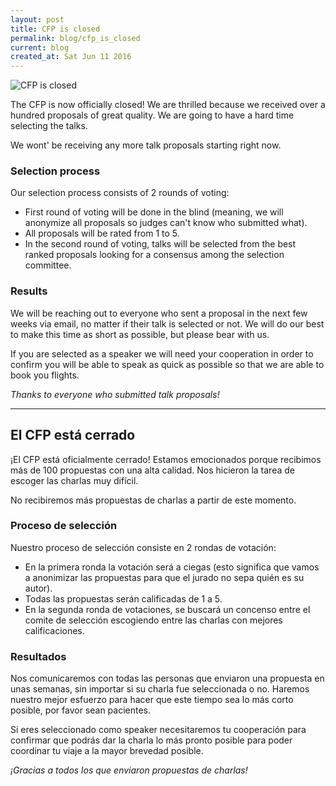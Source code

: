 ```yaml
---
layout: post
title: CFP is closed
permalink: blog/cfp_is_closed
current: blog
created_at: Sat Jun 11 2016
---
```


![CFP is closed](/img/blog/cfp-is-closed.gif)

The CFP is now officially closed! We are thrilled because we received over a
hundred proposals of great quality. We are going to have a hard time selecting
the talks.

We wont' be receiving any more talk proposals starting right now.

### Selection process

Our selection process consists of 2 rounds of voting:

* First round of voting will be done in the blind (meaning, we will anonymize
all proposals so judges can't know who submitted what).
* All proposals will be rated from 1 to 5.
* In the second round of voting, talks will be selected from the best ranked
proposals looking for a consensus among the selection committee.

### Results

We will be reaching out to everyone who sent a proposal in the next few weeks
via email, no matter if their talk is selected or not. We will do our best to
make this time as short as possible, but please bear with us.

If you are selected as a speaker we will need your cooperation in order to
confirm you will be able to speak as quick as possible so that we are able to
book you flights.

*Thanks to everyone who submitted talk proposals!*

* * *

## El CFP está cerrado

¡El CFP está oficialmente cerrado! Estamos emocionados porque recibimos más de
100 propuestas con una alta calidad. Nos hicieron la tarea de escoger las
charlas muy difícil.

No recibiremos más propuestas de charlas a partir de este momento.


### Proceso de selección

Nuestro proceso de selección consiste en 2 rondas de votación:

* En la primera ronda la votación será a ciegas (esto significa que vamos a
anonimizar las propuestas para que el jurado no sepa quién es su autor).
* Todas las propuestas serán calificadas de 1 a 5.
* En la segunda ronda de votaciones, se buscará un concenso entre el comite de
selección escogiendo entre las charlas con mejores calificaciones.

### Resultados

Nos comunicaremos con todas las personas que enviaron una propuesta en unas
semanas, sin importar si su charla fue seleccionada o no. Haremos nuestro mejor
esfuerzo para hacer que este tiempo sea lo más corto posible, por favor sean
pacientes.

Si eres seleccionado como speaker necesitaremos tu cooperación para confirmar
que podrás dar la charla lo más pronto posible para poder coordinar tu viaje a
la mayor brevedad posible.

*¡Gracias a todos los que enviaron propuestas de charlas!*
